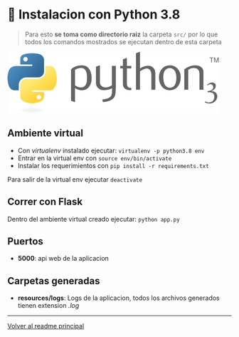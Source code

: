 # :stars: Instalacion con Python 3.8

> Para esto **se toma como directorio raiz** la carpeta `src/` por lo que todos los
comandos mostrados se ejecutan dentro de esta carpeta

![alt text](../img/python.png)

## Ambiente virtual

* Con *virtualenv* instalado ejecutar: `virtualenv -p python3.8 env`
* Entrar en la virtual env con `source env/bin/activate`
* Instalar los requerimientos con `pip install -r requirements.txt`

Para salir de la virtual env ejecutar `deactivate`

## Correr con Flask

Dentro del ambiente virtual creado ejecutar: `python app.py`

## Puertos

* **5000**: api web de la aplicacion

## Carpetas generadas

* **resources/logs**: Logs de la aplicacion, todos los archivos generados tienen extension *.log*

---

[Volver al readme principal](../README.md)